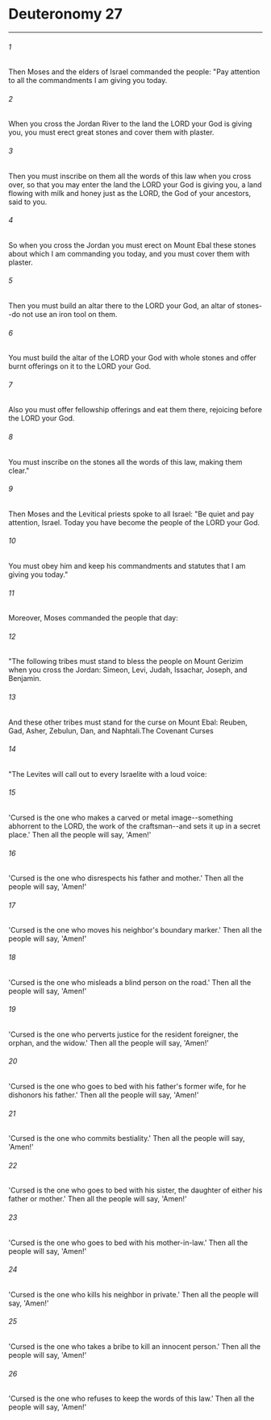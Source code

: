 # Deuteronomy 27
***



###### 1 
Then Moses and the elders of Israel commanded the people: "Pay attention to all the commandments I am giving you today. 

###### 2 
When you cross the Jordan River to the land the LORD your God is giving you, you must erect great stones and cover them with plaster. 

###### 3 
Then you must inscribe on them all the words of this law when you cross over, so that you may enter the land the LORD your God is giving you, a land flowing with milk and honey just as the LORD, the God of your ancestors, said to you. 

###### 4 
So when you cross the Jordan you must erect on Mount Ebal these stones about which I am commanding you today, and you must cover them with plaster. 

###### 5 
Then you must build an altar there to the LORD your God, an altar of stones--do not use an iron tool on them. 

###### 6 
You must build the altar of the LORD your God with whole stones and offer burnt offerings on it to the LORD your God. 

###### 7 
Also you must offer fellowship offerings and eat them there, rejoicing before the LORD your God. 

###### 8 
You must inscribe on the stones all the words of this law, making them clear." 

###### 9 
Then Moses and the Levitical priests spoke to all Israel: "Be quiet and pay attention, Israel. Today you have become the people of the LORD your God. 

###### 10 
You must obey him and keep his commandments and statutes that I am giving you today." 

###### 11 
Moreover, Moses commanded the people that day: 

###### 12 
"The following tribes must stand to bless the people on Mount Gerizim when you cross the Jordan: Simeon, Levi, Judah, Issachar, Joseph, and Benjamin. 

###### 13 
And these other tribes must stand for the curse on Mount Ebal: Reuben, Gad, Asher, Zebulun, Dan, and Naphtali.The Covenant Curses 

###### 14 
"The Levites will call out to every Israelite with a loud voice: 

###### 15 
'Cursed is the one who makes a carved or metal image--something abhorrent to the LORD, the work of the craftsman--and sets it up in a secret place.' Then all the people will say, 'Amen!' 

###### 16 
'Cursed is the one who disrespects his father and mother.' Then all the people will say, 'Amen!' 

###### 17 
'Cursed is the one who moves his neighbor's boundary marker.' Then all the people will say, 'Amen!' 

###### 18 
'Cursed is the one who misleads a blind person on the road.' Then all the people will say, 'Amen!' 

###### 19 
'Cursed is the one who perverts justice for the resident foreigner, the orphan, and the widow.' Then all the people will say, 'Amen!' 

###### 20 
'Cursed is the one who goes to bed with his father's former wife, for he dishonors his father.' Then all the people will say, 'Amen!' 

###### 21 
'Cursed is the one who commits bestiality.' Then all the people will say, 'Amen!' 

###### 22 
'Cursed is the one who goes to bed with his sister, the daughter of either his father or mother.' Then all the people will say, 'Amen!' 

###### 23 
'Cursed is the one who goes to bed with his mother-in-law.' Then all the people will say, 'Amen!' 

###### 24 
'Cursed is the one who kills his neighbor in private.' Then all the people will say, 'Amen!' 

###### 25 
'Cursed is the one who takes a bribe to kill an innocent person.' Then all the people will say, 'Amen!' 

###### 26 
'Cursed is the one who refuses to keep the words of this law.' Then all the people will say, 'Amen!'
